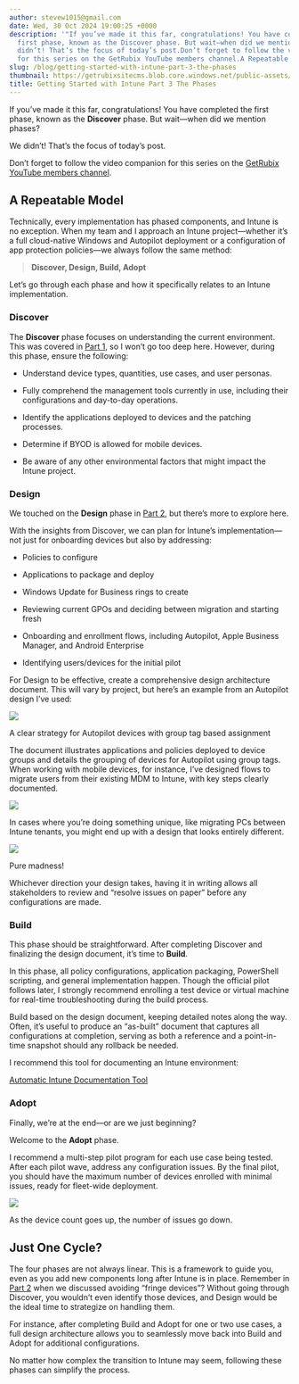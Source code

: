 ```yaml
---
author: stevew1015@gmail.com
date: Wed, 30 Oct 2024 19:00:25 +0000
description: '"If you’ve made it this far, congratulations! You have completed the
  first phase, known as the Discover phase. But wait—when did we mention phases?We
  didn’t! That’s the focus of today’s post.Don’t forget to follow the video companion
  for this series on the GetRubix YouTube members channel.A Repeatable ModelTechnically,"'
slug: /blog/getting-started-with-intune-part-3-the-phases
thumbnail: https://getrubixsitecms.blob.core.windows.net/public-assets/content/v1/logo512.png
title: Getting Started with Intune Part 3 The Phases
---
```


If you’ve made it this far, congratulations! You have completed the first phase, known as the **Discover** phase. But wait—when did we mention phases?

We didn’t! That’s the focus of today’s post.

Don’t forget to follow the video companion for this series on the [GetRubix YouTube members channel](https://www.youtube.com/playlist?list=UUMOF6q8UjlE5AFO52ht-G_L6A).

A Repeatable Model
------------------

Technically, every implementation has phased components, and Intune is no exception. When my team and I approach an Intune project—whether it’s a full cloud-native Windows and Autopilot deployment or a configuration of app protection policies—we always follow the same method:

> **Discover, Design, Build, Adopt**

Let’s go through each phase and how it specifically relates to an Intune implementation.

### Discover

The **Discover** phase focuses on understanding the current environment. This was covered in [Part 1](https://www.getrubix.com/blog/getting-started-with-intune-part-1-where-are-you-today), so I won’t go too deep here. However, during this phase, ensure the following:

-   Understand device types, quantities, use cases, and user personas.
    
-   Fully comprehend the management tools currently in use, including their configurations and day-to-day operations.
    
-   Identify the applications deployed to devices and the patching processes.
    
-   Determine if BYOD is allowed for mobile devices.
    
-   Be aware of any other environmental factors that might impact the Intune project.
    

### Design

We touched on the **Design** phase in [Part 2](https://www.getrubix.com/blog/getting-started-with-intune-part-2-dont-build-for-the-fringe), but there’s more to explore here.

With the insights from Discover, we can plan for Intune’s implementation—not just for onboarding devices but also by addressing:

-   Policies to configure
    
-   Applications to package and deploy
    
-   Windows Update for Business rings to create
    
-   Reviewing current GPOs and deciding between migration and starting fresh
    
-   Onboarding and enrollment flows, including Autopilot, Apple Business Manager, and Android Enterprise
    
-   Identifying users/devices for the initial pilot
    

For Design to be effective, create a comprehensive design architecture document. This will vary by project, but here’s an example from an Autopilot design I’ve used:

![](https://getrubixsitecms.blob.core.windows.net/public-assets/content/v1/5dd365a31aa1fd743bc30b8e/e111f216-28e8-435e-b4a0-d6e96ab6500c/NY.png)

A clear strategy for Autopilot devices with group tag based assignment

The document illustrates applications and policies deployed to device groups and details the grouping of devices for Autopilot using group tags. When working with mobile devices, for instance, I’ve designed flows to migrate users from their existing MDM to Intune, with key steps clearly documented.

![](https://getrubixsitecms.blob.core.windows.net/public-assets/content/v1/5dd365a31aa1fd743bc30b8e/c0a79639-2d61-492b-abb2-4063da07d563/Blank+diagram+%281%29.png)

In cases where you’re doing something unique, like migrating PCs between Intune tenants, you might end up with a design that looks entirely different.

![](https://getrubixsitecms.blob.core.windows.net/public-assets/content/v1/5dd365a31aa1fd743bc30b8e/48854b23-2ebb-4493-81c9-79a6093f0917/Device+Migration+V6.2+-+Overview.png)

Pure madness!

Whichever direction your design takes, having it in writing allows all stakeholders to review and “resolve issues on paper” before any configurations are made.

### Build

This phase should be straightforward. After completing Discover and finalizing the design document, it’s time to **Build**.

In this phase, all policy configurations, application packaging, PowerShell scripting, and general implementation happen. Though the official pilot follows later, I strongly recommend enrolling a test device or virtual machine for real-time troubleshooting during the build process.

Build based on the design document, keeping detailed notes along the way. Often, it’s useful to produce an “as-built” document that captures all configurations at completion, serving as both a reference and a point-in-time snapshot should any rollback be needed.

I recommend this tool for documenting an Intune environment:

[Automatic Intune Documentation Tool](https://www.wpninjas.ch/2021/05/automatic-intune-documentation-evolves-to-automatic-microsoft365-documentation/)

### Adopt

Finally, we’re at the end—or are we just beginning?

Welcome to the **Adopt** phase.

I recommend a multi-step pilot program for each use case being tested. After each pilot wave, address any configuration issues. By the final pilot, you should have the maximum number of devices enrolled with minimal issues, ready for fleet-wide deployment.

![](https://getrubixsitecms.blob.core.windows.net/public-assets/content/v1/5dd365a31aa1fd743bc30b8e/b8f37fa8-57ad-4b3c-9d9d-14a80953f288/Blank+diagram+%282%29.png)

As the device count goes up, the number of issues go down.

Just One Cycle?
---------------

The four phases are not always linear. This is a framework to guide you, even as you add new components long after Intune is in place. Remember in [Part 2](https://www.getrubix.com/blog/getting-started-with-intune-part-2-dont-build-for-the-fringe) when we discussed avoiding “fringe devices”? Without going through Discover, you wouldn’t even identify those devices, and Design would be the ideal time to strategize on handling them.

For instance, after completing Build and Adopt for one or two use cases, a full design architecture allows you to seamlessly move back into Build and Adopt for additional configurations.

No matter how complex the transition to Intune may seem, following these phases can simplify the process.